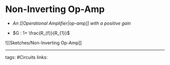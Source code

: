 # Non-Inverting Op-Amp
- *An [[Operational Amplifier|op-amp]] with a positive gain*

- $G : 1+ \frac{R_{f}}{R_{1}}$


![[Sketches/Non-Inverting Op-Amp]]


---
tags: #Circuits 
links: